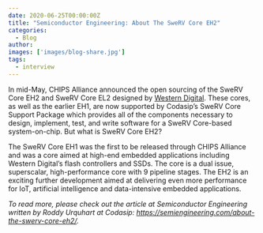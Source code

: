 ```yaml
---
date: 2020-06-25T00:00:00Z
title: "Semiconductor Engineering: About The SweRV Core EH2"
categories:
  - Blog
author:
images: ['images/blog-share.jpg']
tags:
  - interview
---
```


In mid-May, CHIPS Alliance announced the open sourcing of the SweRV Core EH2 and SweRV Core EL2 designed by [Western Digital](https://www.westerndigital.com/company/innovations/risc-v). These cores, as well as the earlier EH1, are now supported by Codasip’s SweRV Core Support Package which provides all of the components necessary to design, implement, test, and write software for a SweRV Core-based system-on-chip. But what is SweRV Core EH2?

The SweRV Core EH1 was the first to be released through CHIPS Alliance and was a core aimed at high-end embedded applications including Western Digital’s flash controllers and SSDs. The core is a dual issue, superscalar, high-performance core with 9 pipeline stages. The EH2 is an exciting further development aimed at delivering even more performance for IoT, artificial intelligence and data-intensive embedded applications.

*To read more, please check out the article at Semiconductor Engineering written by Roddy Urquhart at Codasip: https://semiengineering.com/about-the-swerv-core-eh2/.*
